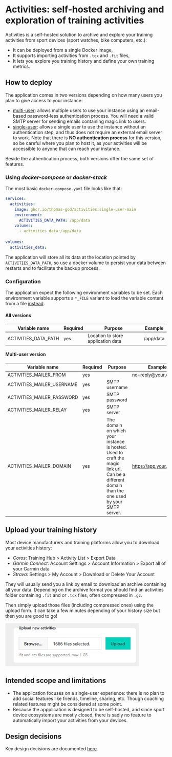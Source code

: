 # Activities: self-hosted archiving and exploration of training activities

Activities is a self-hosted solution to archive and explore your training
activities from sport devices (sport watches, bike computers, etc.):

- It can be deployed from a single Docker image,
- It supports importing activities from `.tcx` and `.fit` files,
- It lets you explore you training history and define your own training metrics.

## How to deploy

The application comes in two versions depending on how many users you plan to
give access to your instance:

- [multi-user](ghcr.io/thomas-god/activities:multi-user-main): allows multiple
  users to use your instance using an email-based password-less authentication
  process. You will need a valid SMTP server for sending emails containing magic
  link to users.
- [single-user](ghcr.io/thomas-god/activities:single-user-main): allows a single
  user to use the instance without an authentication step, and thus does not
  require an external email server to work. Note that there is **NO
  authentication process** for this version, so be careful where you plan to
  host it, as your activities will be accessible to anyone that can reach your
  instance.

Beside the authentication process, both versions offer the same set of features.

### Using _docker-compose_ or _docker-stack_

The most basic `docker-compose.yaml` file looks like that:

```yaml
services:
  activities:
    image: ghcr.io/thomas-god/activities:single-user-main
    environment:
      ACTIVITIES_DATA_PATH: /app/data
    volumes:
      - activities_data:/app/data

volumes:
  activities_data:
```

The application will store all its data at the location pointed by
`ACTIVITIES_DATA_PATH`, so use a docker volume to persist your data between
restarts and to facilitate the backup process.

### Configuration

The application expect the following environment variables to be set. Each
environment variable supports a `*_FILE` variant to load the variable content
from a file
[instead](https://docs.docker.com/engine/swarm/secrets/#build-support-for-docker-secrets-into-your-images).

#### All versions

| Variable name        | Required | Purpose                            | Example   |
| -------------------- | -------- | ---------------------------------- | --------- |
| ACTIVITIES_DATA_PATH | yes      | Location to store application data | /app/data |

#### Multi-user version

| Variable name              | Required | Purpose                                                                                                                                         | Example                 |
| -------------------------- | -------- | ----------------------------------------------------------------------------------------------------------------------------------------------- | ----------------------- |
| ACTIVITIES_MAILER_FROM     | yes      |                                                                                                                                                 | no-reply@your.domain    |
| ACTIVITIES_MAILER_USERNAME | yes      | SMTP username                                                                                                                                   |                         |
| ACTIVITIES_MAILER_PASSWORD | yes      | SMTP password                                                                                                                                   |                         |
| ACTIVITIES_MAILER_RELAY    | yes      | SMTP server                                                                                                                                     |                         |
| ACTIVITIES_MAILER_DOMAIN   | yes      | The domain on which your instance is hosted. Used to craft the magic link url. Can be a different domain than the one used by your SMTP server. | https://app.your.domain |

## Upload your training history

Most device manufacturers and training platforms allow you to download your
activities history:

- _Coros_: Training Hub > Activity List > Export Data
- _Garmin Connect_: Account Settings > Account Information > Export all of your
  Garmin data
- _Strava_: Settings > My Account > Download or Delete Your Account

They will usually send you a link by email to download an archive containing all
your data. Depending on the archive format you should find an activities folder
containing `.fit` and or `.tcx` files, often compressed in `.gz`.

Then simply upload those files (including compressed ones) using the upload
form. It can take a few minutes depending of your history size but then you are
good to go!

![history-upload](resources/history-upload.png)

## Intended scope and limitations

- The application focuses on a single-user experience: there is no plan to add
  social features like friends, timeline, sharing, etc. Though coaching related
  features might be considered at some point.
- Because the appplication is designed to be self-hosted, and since sport device
  ecosystems are mostly closed, there is sadly no feature to automatically
  import your activities from your devices.

## Design decisions

Key design decisions are documented [here](adr/README.md).
